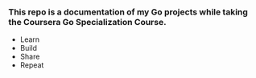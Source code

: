 ### This repo is a documentation of my Go projects while taking the Coursera Go Specialization Course.

- Learn
- Build
- Share
- Repeat